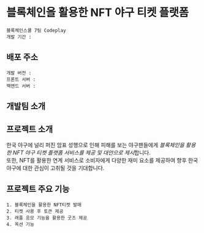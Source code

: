 # **블록체인을 활용한 NFT 야구 티켓 플랫폼**

    블록체인스쿨 7팀 Codeplay
    개발 기간 : 

## 배포 주소

    개발 버전 :
    프론트 서버 :
    백엔드 서버 :


## 개발팀 소개


## 프로젝트 소개

한국 야구에 널리 퍼진 암표 성행으로 인해 피해를 보는 야구팬들에게 *블록체인을 활용한 NFT 야구 티켓 플랫폼 서비스를 제공 및 대안으로 제시*합니다.  
또한, NFT를 활용한 연계 서비스로 소비자에게 다양한 재미 요소를 제공하여 향후 한국 야구에 대한 관심이 고취될 것을 기대합니다.


## 프로젝트 주요 기능

    1. 블록체인을 활용한 NFT티켓 발매
    2. 티켓 사용 후 토큰 제공
    3. 래플 응모 기능을 활용한 굿즈 제공
    4. 옥션 기능